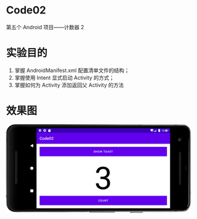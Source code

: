 # Code02

第五个 Android 项目——计数器 2

# 实验目的

1. 掌握 AndroidManifest.xml 配置清单⽂件的结构；
2. 掌握使⽤ Intent 显式启动 Activity 的⽅式；
3. 掌握如何为 Activity 添加返回⽗ Activity 的⽅法

# 效果图

![img.png](img.png)